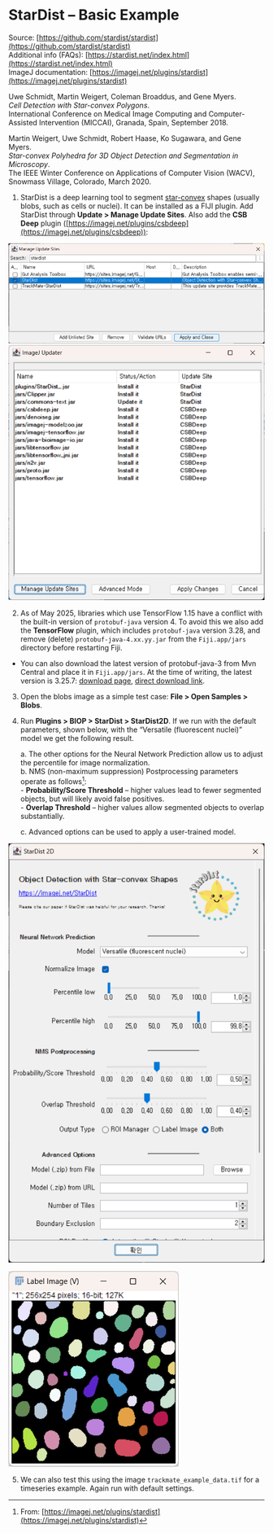 # StarDist – Basic Example

Source: [https://github.com/stardist/stardist](https://github.com/stardist/stardist)  
Additional info (FAQs): [https://stardist.net/index.html](https://stardist.net/index.html)  
ImageJ documentation: [https://imagej.net/plugins/stardist](https://imagej.net/plugins/stardist)

Uwe Schmidt, Martin Weigert, Coleman Broaddus, and Gene Myers.  
*Cell Detection with Star-convex Polygons*.  
International Conference on Medical Image Computing and Computer-Assisted Intervention (MICCAI), Granada, Spain, September 2018.

Martin Weigert, Uwe Schmidt, Robert Haase, Ko Sugawara, and Gene Myers.  
*Star-convex Polyhedra for 3D Object Detection and Segmentation in Microscopy*.  
The IEEE Winter Conference on Applications of Computer Vision (WACV), Snowmass Village, Colorado, March 2020.


1. StarDist is a deep learning tool to segment [star-convex](https://en.wikipedia.org/wiki/Star_domain) shapes (usually blobs, such as cells or nuclei). It can be installed as a FIJI plugin. Add StarDist through **Update > Manage Update Sites**. Also add the **CSB Deep** plugin ([https://imagej.net/plugins/csbdeep](https://imagej.net/plugins/csbdeep)):

![Stardist adding update site](images/Stardist-1.png)
![Stardist CSBDeep plugin missing](images/Stardist-2.png)

2. As of May 2025, libraries which use TensorFlow 1.15 have a conflict with the built-in version of `protobuf-java` version 4. To avoid this we also add the **TensorFlow** plugin, which includes `protobuf-java` version 3.28, and remove (delete) `protobuf-java-4.xx.yy.jar` from the `Fiji.app/jars` directory before restarting Fiji.
  - You can also download the latest version of protobuf-java-3 from Mvn Central and place it in `Fiji.app/jars`. At the time of writing, the latest version is 3.25.7: [download page](https://mvnrepository.com/artifact/com.google.protobuf/protobuf-java/3.25.7), [direct download link](https://repo1.maven.org/maven2/com/google/protobuf/protobuf-java/3.25.7/protobuf-java-3.25.7.jar).


3. Open the blobs image as a simple test case: **File > Open Samples > Blobs**.
4. Run **Plugins > BIOP > StarDist > StarDist2D**. If we run with the default parameters, shown below, with the “Versatile (fluorescent nuclei)” model we get the following result.

    a. The other options for the Neural Network Prediction allow us to adjust the percentile for image normalization.  
    b. NMS (non-maximum suppression) Postprocessing parameters operate as follows[^1]:  
        - **Probability/Score Threshold** – higher values lead to fewer segmented objects, but will likely avoid false positives.  
        - **Overlap Threshold** – higher values allow segmented objects to overlap substantially.

    c. Advanced options can be used to apply a user-trained model.

![Stardist config for blobs](images/Stardist-3.png)

![Stardist results on blobs](images/Stardist-4.png)


5. We can also test this using the image `trackmate_example_data.tif` for a timeseries example. Again run with default settings.

[^1]: From: [https://imagej.net/plugins/stardist](https://imagej.net/plugins/stardist)


